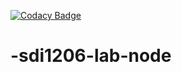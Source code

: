 [![Codacy Badge](https://api.codacy.com/project/badge/Grade/adbc9f65dd554469b562768f2dca0338)](https://www.codacy.com?utm_source=github.com&amp;utm_medium=referral&amp;utm_content=UO247346/sdi1206-lab-node&amp;utm_campaign=Badge_Grade)
# -sdi1206-lab-node
